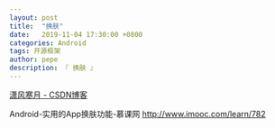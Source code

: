 ```yaml
---
layout: post
title:  "换肤"
date:   2019-11-04 17:30:00 +0800
categories: Android
tags: 开源框架
author: pepe
description: 『 换肤 』
---
```



[潇风寒月 - CSDN博客](https://blog.csdn.net/xfhy_)

Android-实用的App换肤功能-慕课网
http://www.imooc.com/learn/782

